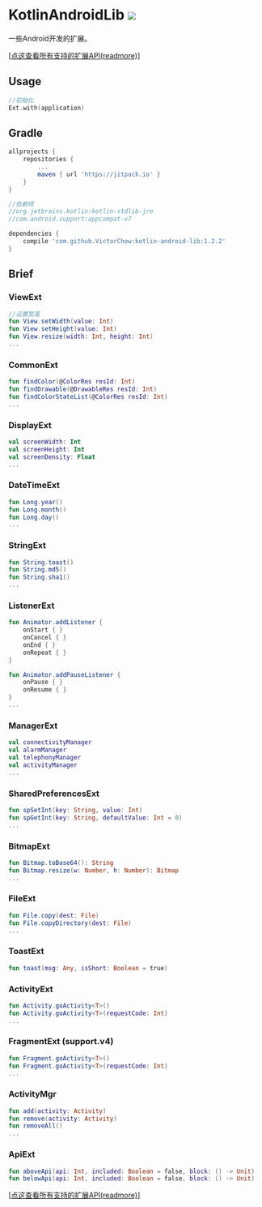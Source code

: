 # KotlinAndroidLib [![](https://jitpack.io/v/VictorChow/kotlin-android-lib.svg)](https://jitpack.io/#VictorChow/kotlin-android-lib)

一些Android开发的扩展。

[[点这查看所有支持的扩展API(readmore)]](./DETAIL.md)

## Usage

```kotlin
//初始化
Ext.with(application)
```

## Gradle

```groovy
allprojects {
    repositories {
        ...
        maven { url 'https://jitpack.io' }
    }
}
```

```groovy
//依赖项
//org.jetbrains.kotlin:kotlin-stdlib-jre
//com.android.support:appcompat-v7

dependencies {
    compile 'com.github.VictorChow:kotlin-android-lib:1.2.2'
}
```

## Brief

### ViewExt

```kotlin
//设置宽高
fun View.setWidth(value: Int)
fun View.setHeight(value: Int)
fun View.resize(width: Int, height: Int)
...
```

### CommonExt

```kotlin
fun findColor(@ColorRes resId: Int) 
fun findDrawable(@DrawableRes resId: Int)
fun findColorStateList(@ColorRes resId: Int)
...
```

### DisplayExt

```kotlin
val screenWidth: Int
val screenHeight: Int
val screenDensity: Float
...
```

### DateTimeExt

```kotlin
fun Long.year()
fun Long.month()
fun Long.day()
...
```

### StringExt

```kotlin
fun String.toast()
fun String.md5()
fun String.sha1()
...
```

### ListenerExt

```kotlin
fun Animator.addListener {
    onStart { }
    onCancel { }
    onEnd { }
    onRepeat { }
}

fun Animator.addPauseListener {
    onPause { }
    onResume { }
}
...
```

### ManagerExt

```kotlin
val connectivityManager
val alarmManager
val telephonyManager
val activityManager
...
```

### SharedPreferencesExt

```kotlin
fun spSetInt(key: String, value: Int)
fun spGetInt(key: String, defaultValue: Int = 0)
...
```

### BitmapExt

```kotlin
fun Bitmap.toBase64(): String
fun Bitmap.resize(w: Number, h: Number): Bitmap
...
```

### FileExt

```kotlin
fun File.copy(dest: File)
fun File.copyDirectory(dest: File)
...
```

### ToastExt

```kotlin
fun toast(msg: Any, isShort: Boolean = true) 
```

### ActivityExt

```kotlin
fun Activity.goActivity<T>()
fun Activity.goActivity<T>(requestCode: Int)
...
```

### FragmentExt (support.v4)

```kotlin
fun Fragment.goActivity<T>()
fun Fragment.goActivity<T>(requestCode: Int)
...
```

### ActivityMgr

```kotlin
fun add(activity: Activity)
fun remove(activity: Activity)
fun removeAll()
...
```

### ApiExt

```kotlin
fun aboveApi(api: Int, included: Boolean = false, block: () -> Unit)
fun belowApi(api: Int, included: Boolean = false, block: () -> Unit)
```

[[点这查看所有支持的扩展API(readmore)]](./DETAIL.md)
